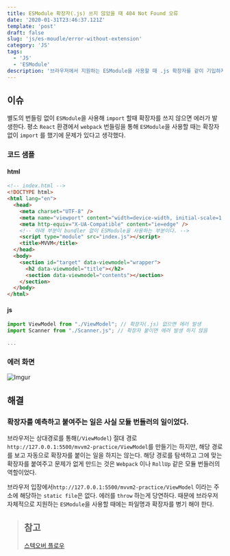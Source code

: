 ```yaml
---
title: ESModule 확장자(.js) 쓰지 않았을 때 404 Not Found 오류
date: '2020-01-31T23:46:37.121Z'
template: 'post'
draft: false
slug: 'js/es-moudle/error-without-extension'
category: 'JS'
tags:
  - 'JS'
  - 'ESModule'
description: '브라우저에서 지원하는 ESModule을 사용할 때 .js 확장자를 같이 기입하지 않아 발생하는 이슈에 대해 다뤘습니다.'
---
```


## 이슈 

별도의 번들링 없이 `ESModule`을 사용해 `import` 할때 확장자를 쓰지 않으면 에러가 발생한다. 평소 `React` 환경에서 `webpack` 번들링을 통해 `ESModule`을 사용할 때는 확장자 없이 `import` 를 했기에 문제가 있다고 생각했다. 

### 코드 샘플
#### html
```html
<!-- index.html -->
<!DOCTYPE html>
<html lang="en">
  <head>
    <meta charset="UTF-8" />
    <meta name="viewport" content="width=device-width, initial-scale=1.0" />
    <meta http-equiv="X-UA-Compatible" content="ie=edge" />
    <!-- 아래 부분이 bundler 없이 ESModule을 사용하는 부분이다. -->
    <script type="module" src="index.js"></script>
    <title>MVVM</title>
  </head>
  <body>
    <section id="target" data-viewmodel="wrapper">
      <h2 data-viewmodel="title"></h2>
      <section data-viewmodel="contents"></section>
    </section>
  </body>
</html>
```
#### js
```js
import ViewModel from "./ViewModel"; // 확장자(.js) 없으면 에러 발생
import Scanner from "./Scanner.js"; // 확장자 붙이면 에러 발생 하지 않음 

...
```

### 에러 화면

![Imgur](https://imgur.com/oVU7abr.png)

## 해결 

### 확장자를 예측하고 붙여주는 일은 사실 모듈 번들러의 일이었다.
브라우저는 상대경로를 통해(`/ViewModel`) 절대 경로`http://127.0.0.1:5500/mvvm2-practice/ViewModel`를 만들기는 하지만,  해당 경로를 보고 자동으로 확장자를 붙이는 일을 하지는 않는다. 해당 경로를 탐색하고 그에 맞는 확장자를 붙여주고 문제가 없게 만드는 것은 `Webpack` 이나 `RollUp` 같은 모듈 번들러의 역할이었다.  

브라우저 입장에서`http://127.0.0.1:5500/mvvm2-practice/ViewModel` 이라는 주소에 해당하는 `static file`은 없다. 에러를 `throw` 하는게 당연하다. 때문에 브라우저 자체적으로 지원하는 `ESModule`을 사용할 때에는 파일명과 확장자를 병기 해야 한다.

> ## 참고
> [스텍오버 플로우](https://stackoverflow.com/questions/55251956/how-does-javascript-import-find-the-module-without-an-extension)
